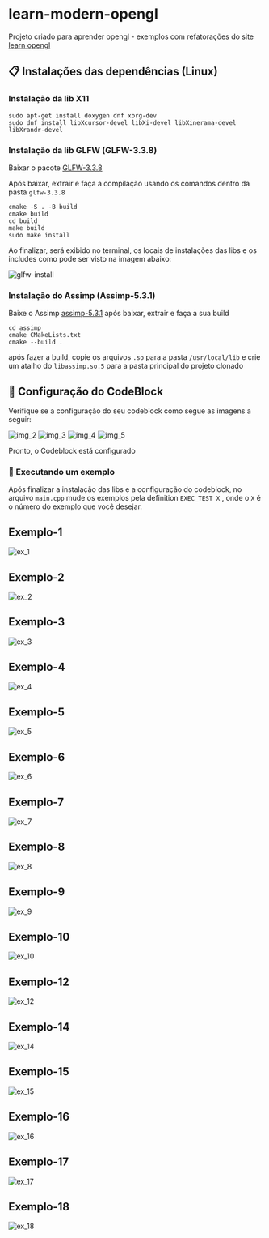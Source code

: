 # learn-modern-opengl

Projeto criado para aprender opengl - exemplos com refatorações do site [learn opengl](https://learnopengl.com/)

## 📋 Instalações das dependências (Linux)

### Instalação da lib X11

```
sudo apt-get install doxygen dnf xorg-dev
sudo dnf install libXcursor-devel libXi-devel libXinerama-devel libXrandr-devel
```

### Instalação da lib GLFW (GLFW-3.3.8)

Baixar o pacote [GLFW-3.3.8](https://www.glfw.org/download)

Após baixar, extrair e faça a compilação usando os comandos dentro da pasta ```glfw-3.3.8```

```
cmake -S . -B build
cmake build
cd build
make build
sudo make install
```

Ao finalizar, será exibido no terminal, os locais de instalações das libs e os includes como pode ser visto na imagem abaixo:

![glfw-install](./images/img_1.png)

### Instalação do Assimp (Assimp-5.3.1)

Baixe o Assimp [assimp-5.3.1](https://github.com/assimp/assimp)
após baixar, extrair e faça a sua build

```
cd assimp
cmake CMakeLists.txt 
cmake --build .
```

após fazer a build, copie os arquivos ```.so``` para a pasta ```/usr/local/lib``` e crie um atalho do ```libassimp.so.5``` para a 
pasta principal do projeto clonado

## 🔧 Configuração do CodeBlock

Verifique se a configuração do seu codeblock como segue as imagens a seguir:

![img_2](./images/img_2.png)
![img_3](./images/img_3.png)
![img_4](./images/img_4.png)
![img_5](./images/img_5.png)

Pronto, o Codeblock está configurado

### 🚀 Executando um exemplo

Após finalizar a instalação das libs e a configuração do codeblock, no arquivo ```main.cpp``` mude os exemplos pela definition ```EXEC_TEST X``` , onde o ```X``` é o número do exemplo que você desejar.

## Exemplo-1
![ex_1](./images/ex_1.png)

## Exemplo-2
![ex_2](./images/ex_2.png)

## Exemplo-3
![ex_3](./images/ex_3.png)

## Exemplo-4
![ex_4](./images/ex_4.gif)

## Exemplo-5
![ex_5](./images/ex_5.png)

## Exemplo-6
![ex_6](./images/ex_6.gif)

## Exemplo-7
![ex_7](./images/ex_7.gif)

## Exemplo-8
![ex_8](./images/ex_8.gif)

## Exemplo-9
![ex_9](./images/ex_9.gif)

## Exemplo-10
![ex_10](./images/ex_10.gif)

## Exemplo-12
![ex_12](./images/ex_12.png)

## Exemplo-14
![ex_14](./images/ex_14.png)

## Exemplo-15
![ex_15](./images/ex_15.png)

## Exemplo-16
![ex_16](./images/ex_16.png)

## Exemplo-17
![ex_17](./images/ex_17.png)

## Exemplo-18
![ex_18](./images/ex_18.png)
